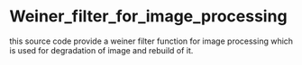# Weiner_filter_for_image_processing

this source code provide a weiner filter function for image processing which is used for degradation of image and rebuild of it.
